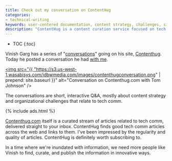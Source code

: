 ```yaml
---
title: Check out my conversation on ContentHug
categories:
- technical-writing
keywords: user-centered documentation, content strategy, challenges, siloes
description: "ContentHug is a content curation service focused on tech comm. Currently the site has a theme of conversations with various tech comm pros, mostly about content strategy."
---
```


* TOC
{:toc}

Vinish Garg has a series of "[conversations](http://contenthug.com/conversations)" going on his site, [Contenthug](http://contenthug.com/). Today he posted a conversation he had <a href="http://contenthug.com/conversations/our-guest-today-tom-johnson">with me</a>.

<a href="http://contenthug.com/conversations/our-guest-today-tom-johnson"><img src="{{ "https://s3.us-west-1.wasabisys.com/idbwmedia.com/images/contenthugconversation.png" | prepend: site.baseurl }}" alt="Conversation on Contenthug.com with Tom Johnson" /></a>

The conversations are short, interactive Q&A, mostly about content strategy and organizational challenges that relate to tech comm.

{% include ads.html %}

[Contenthug.com](http://contenthug.com/) itself is a curated stream of articles related to tech comm, delivered straight to your inbox. ContentHug finds good tech comm articles across the web and links to them. I've been impressed by the regularity and quality of articles. ContentHug is definitely worth subscribing to.

In a time where we're inundated with information, we need more people like Vinish to find, curate, and publish the information in innovative ways.
